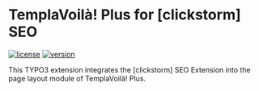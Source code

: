 TemplaVoilà! Plus for [clickstorm] SEO
======================================

[![license](https://img.shields.io/github/license/pluspol-interactive/ppi_templavoilaplus_csseo.svg)](https://www.gnu.org/licenses/old-licenses/gpl-2.0-standalone.html)
[![version](https://img.shields.io/badge/TER_version-0.2.0-green.svg)](https://typo3.org/extensions/repository/view/ppi_templavoila_notes)

This TYPO3 extension integrates the [clickstorm] SEO Extension into the page layout module of TemplaVoilà! Plus.
